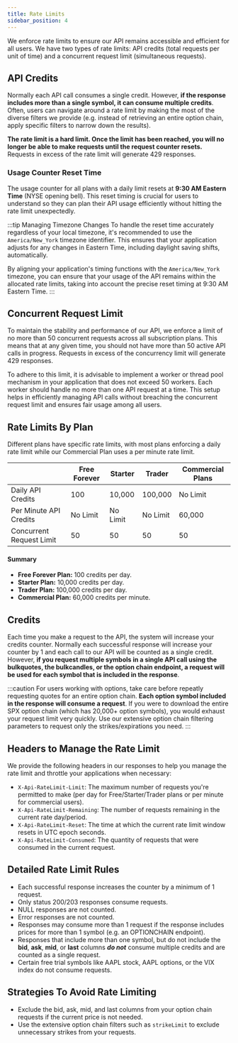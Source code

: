 ```yaml
---
title: Rate Limits
sidebar_position: 4
---
```


We enforce rate limits to ensure our API remains accessible and efficient for all users. We have two types of rate limits: API credits (total requests per unit of time) and a concurrent request limit (simultaneous requests).

## API Credits

Normally each API call consumes a single credit. However, **if the response includes more than a single symbol, it can consume multiple credits**. Often, users can navigate around a rate limit by making the most of the diverse filters we provide (e.g. instead of retrieving an entire option chain, apply specific filters to narrow down the results).

**The rate limit is a hard limit. Once the limit has been reached, you will no longer be able to make requests until the request counter resets.** Requests in excess of the rate limit will generate 429 responses.

### Usage Counter Reset Time

The usage counter for all plans with a daily limit resets at **9:30 AM Eastern Time** (NYSE opening bell). This reset timing is crucial for users to understand so they can plan their API usage efficiently without hitting the rate limit unexpectedly.

:::tip Managing Timezone Changes
To handle the reset time accurately regardless of your local timezone, it's recommended to use the `America/New_York` timezone identifier. This ensures that your application adjusts for any changes in Eastern Time, including daylight saving shifts, automatically.

By aligning your application's timing functions with the `America/New_York` timezone, you can ensure that your usage of the API remains within the allocated rate limits, taking into account the precise reset timing at 9:30 AM Eastern Time.
:::

## Concurrent Request Limit

To maintain the stability and performance of our API, we enforce a limit of no more than 50 concurrent requests across all subscription plans. This means that at any given time, you should not have more than 50 active API calls in progress. Requests in excess of the concurrency limit will generate 429 responses.

To adhere to this limit, it is advisable to implement a worker or thread pool mechanism in your application that does not exceed 50 workers. Each worker should handle no more than one API request at a time. This setup helps in efficiently managing API calls without breaching the concurrent request limit and ensures fair usage among all users.

## Rate Limits By Plan
Different plans have specific rate limits, with most plans enforcing a daily rate limit while our Commercial Plan uses a per minute rate limit.

|                          | Free Forever | Starter   | Trader    | Commercial Plans |
|--------------------------|--------------|-----------|-----------|------------------|
| Daily API Credits        | 100          | 10,000    | 100,000   | No Limit         |
| Per Minute API Credits   | No Limit     | No Limit  | No Limit  | 60,000           |
| Concurrent Request Limit | 50           | 50        | 50        | 50               |


#### Summary

- **Free Forever Plan:** 100 credits per day.
- **Starter Plan:** 10,000 credits per day.
- **Trader Plan:** 100,000 credits per day.
- **Commercial Plan:** 60,000 credits per minute.

## Credits
Each time you make a request to the API, the system will increase your credits counter. Normally each successful response will increase your counter by 1 and each call to our API will be counted as a single credit. However, **if you request multiple symbols in a single API call using the bulkquotes, the bulkcandles, or the option chain endpoint, a request will be used for each symbol that is included in the response**.

:::caution 
For users working with options, take care before repeatly requesting quotes for an entire option chain. **Each option symbol included in the response will consume a request**. If you were to download the entire SPX option chain (which has 20,000+ option symbols), you would exhaust your request limit very quickly. Use our extensive option chain filtering parameters to request only the strikes/expirations you need. 
:::

## Headers to Manage the Rate Limit
We provide the following headers in our responses to help you manage the rate limit and throttle your applications when necessary:

- `X-Api-RateLimit-Limit`: The maximum number of requests you're permitted to make (per day for Free/Starter/Trader plans or per minute for commercial users).
- `X-Api-RateLimit-Remaining`: The number of requests remaining in the current rate day/period.
- `X-Api-RateLimit-Reset`: The time at which the current rate limit window resets in UTC epoch seconds.
- `X-Api-RateLimit-Consumed`: The quantity of requests that were consumed in the current request.

## Detailed Rate Limit Rules
- Each successful response increases the counter by a minimum of 1 request.
- Only status 200/203 responses consume requests.
- NULL responses are not counted.
- Error responses are not counted.
- Responses may consume more than 1 request if the response includes prices for more than 1 symbol (e.g. an OPTIONCHAIN endpoint).
- Responses that include more than one symbol, but do not include the **bid**, **ask**, **mid**, or **last** columns _**do not**_ consume multiple credits and are counted as a single request.
- Certain free trial symbols like AAPL stock, AAPL options, or the VIX index do not consume requests.

## Strategies To Avoid Rate Limiting
- Exclude the bid, ask, mid, and last columns from your option chain requests if the current price is not needed.
- Use the extensive option chain filters such as `strikeLimit` to exclude unnecessary strikes from your requests.
